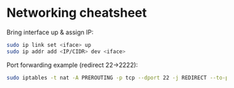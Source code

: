 # Networking cheatsheet

Bring interface up & assign IP:
```bash
sudo ip link set <iface> up
sudo ip addr add <IP/CIDR> dev <iface>
````

Port forwarding example (redirect 22→2222):

```bash
sudo iptables -t nat -A PREROUTING -p tcp --dport 22 -j REDIRECT --to-ports 2222
```

